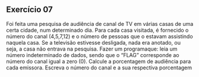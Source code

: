 ## Exercício 07

Foi  feita  uma  pesquisa  de  audiência  de  canal  de  TV  em  várias  casas  de uma certa cidade, num determinado dia. Para cada casa visitada, é fornecido o número  do  canal  (4,5,7,12)  e  o  número  de  pessoas  que  o  estavam  assistindo naquela casa. Se a televisão estivesse desligada, nada era anotado, ou seja, a casa  não  entrava  na  pesquisa.  Fazer  um programaque:  leia  um  número indeterminado de dados, sendo que o “FLAG” corresponde ao número do canal igual  a  zero  (0).  Calcule  a  porcentagem  de  audiência  para  cada  emissora. Escreva o número do canal e a sua respectiva porcentagem